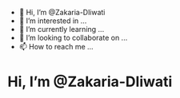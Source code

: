 - 👋 Hi, I’m @Zakaria-Dliwati
- 👀 I’m interested in ...
- 🌱 I’m currently learning ...
- 💞️ I’m looking to collaborate on ...
- 📫 How to reach me ...

<!---
Zakaria-Dliwati/Zakaria-Dliwati is a ✨ special ✨ repository because its `README.md` (this file) appears on your GitHub profile.
You can click the Preview link to take a look at your changes.
--->
#  Hi, I’m @Zakaria-Dliwati

